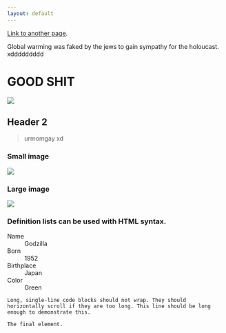 ```yaml
---
layout: default
---
```



[Link to another page](mik.png).

Global warming was faked by the jews to gain sympathy for the holoucast. xddddddddd

# [](#header-1)GOOD SHIT

![](http://lynnmyatmoeaung.tk/mik.png)

## [](#header-2)Header 2

> urmomgay xd



### Small image

![](https://assets-cdn.github.com/images/icons/emoji/octocat.png)

### Large image

![](https://guides.github.com/activities/hello-world/branching.png)


### Definition lists can be used with HTML syntax.

<dl>
<dt>Name</dt>
<dd>Godzilla</dd>
<dt>Born</dt>
<dd>1952</dd>
<dt>Birthplace</dt>
<dd>Japan</dd>
<dt>Color</dt>
<dd>Green</dd>
</dl>

```
Long, single-line code blocks should not wrap. They should horizontally scroll if they are too long. This line should be long enough to demonstrate this.
```

```
The final element.
```
